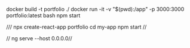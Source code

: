 docker build -t portfolio ./ 
docker run -it -v "$(pwd):/app" -p 3000:3000 portfolio:latest bash 
npm start


///
npx create-react-app portfolio
cd my-app
npm start
//


// ng serve --host 0.0.0.0//
